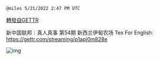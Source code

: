 
`@miles 5/21/2022 2:47 PM UTC`

[轉發自GETTR](https://gettr.com/post/p1ap82ad66e)

新中国联邦｜真人真事 第54期   新西兰伊甸农场  Tex       For English: https://gettr.com/streaming/p1apj0m828e

![img](https://media.gettr.com/group18/origin/2022/05/21/14/588b853b-25eb-e51a-39f4-bebb1308e99e/6383d6c383a688bc0ce747d8282e44b3.jpeg)
